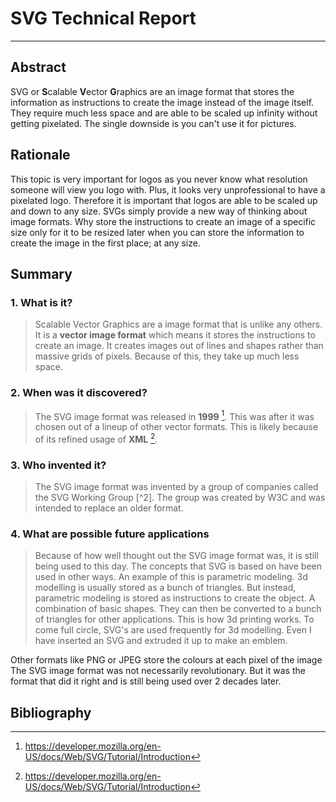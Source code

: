 # SVG Technical Report
---
## Abstract
SVG or **S**calable **V**ector **G**raphics are an image format that stores the information as instructions to create the image instead of the image itself. They require much less space and are able to be scaled up infinity without getting pixelated. The single downside is you can't use it for pictures.

## Rationale
This topic is very important for logos as you never know what resolution someone will view you logo with. Plus, it looks very unprofessional to have a pixelated logo. Therefore it is important that logos are able to be scaled up and down to any size. SVGs simply provide a new way of thinking about image formats. Why store the instructions to create an image of a specific size only for it to be resized later when you can store the information to create the image in the first place; at any size.

## Summary

### 1. What is it?
> Scalable Vector Graphics are a image format that is unlike any others. It is a **vector image format** which means it stores the instructions to create an image. It creates images out of lines and shapes rather than massive grids of pixels. Because of this, they take up much less space.

### 2. When was it discovered?
> The SVG image format was released in **1999** [^1]. This was after it was chosen out of a lineup of other vector formats. This is likely because of its refined usage of **XML** [^1].

### 3. Who invented it?
> The SVG image format was invented by a group of companies called the SVG Working Group [^2]. The group was created by W3C and was intended to replace an older format.

### 4. What are possible future applications
> Because of how well thought out the SVG image format was, it is still being used to this day. The concepts that SVG is based on have been used in other ways. An example of this is parametric modeling. 3d modelling is usually stored as a bunch of triangles. But instead, parametric modeling is stored as instructions to create the object. A combination of basic shapes. They can then be converted to a bunch of triangles for other applications. This is how 3d printing works. To come full circle, SVG's are used frequently for 3d modelling. Even I have inserted an SVG and extruded it up to make an emblem.

Other formats like PNG or JPEG store the colours at each pixel of the image
The SVG image format was not necessarily revolutionary. But it was the format that did it right and is still being used over 2 decades later.
## Bibliography
[^1]: https://developer.mozilla.org/en-US/docs/Web/SVG/Tutorial/Introduction